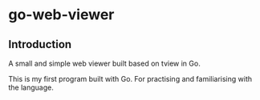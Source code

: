 # go-web-viewer

## Introduction
A small and simple web viewer built based on tview in Go.

This is my first program built with Go. For practising and familiarising with the language.
